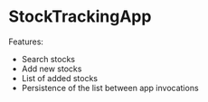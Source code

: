 # StockTrackingApp

Features:
- Search stocks
- Add new stocks
- List of added stocks
- Persistence of the list between app invocations
